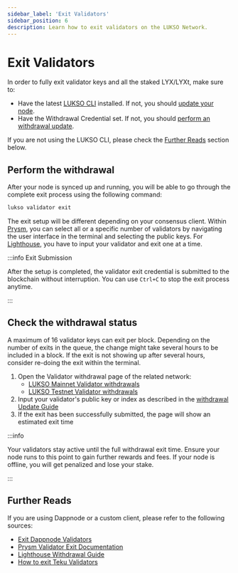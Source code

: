 ```yaml
---
sidebar_label: 'Exit Validators'
sidebar_position: 6
description: Learn how to exit validators on the LUKSO Network.
---
```


# Exit Validators

In order to fully exit validator keys and all the staked LYX/LYXt, make sure to:

- Have the latest [LUKSO CLI](https://github.com/lukso-network/tools-lukso-cli) installed. If not, you should [update your node](./update-the-node.md).
- Have the Withdrawal Credential set. If not, you should [perform an withdrawal update](./withdrawal-update.md).

If you are not using the LUKSO CLI, please check the [Further Reads](#further-reads) section below.

## Perform the withdrawal

After your node is synced up and running, you will be able to go through the complete exit process using the following command:

```bash
lukso validator exit
```

The exit setup will be different depending on your consensus client. Within [Prysm](https://docs.prylabs.network/docs/getting-started), you can select all or a specific number of validators by navigating the user interface in the terminal and selecting the public keys. For [Lighthouse](https://lighthouse-book.sigmaprime.io/intro.html), you have to input your validator and exit one at a time.

:::info Exit Submission

After the setup is completed, the validator exit credential is submitted to the blockchain without interruption. You can use `Ctrl+C` to stop the exit process anytime.

:::

## Check the withdrawal status

A maximum of 16 validator keys can exit per block. Depending on the number of exits in the queue, the change might take several hours to be included in a block. If the exit is not showing up after several hours, consider re-doing the exit within the terminal.

1. Open the Validator withdrawal page of the related network:
   - [LUKSO Mainnet Validator withdrawals](https://explorer.consensus.mainnet.lukso.network/validators/withdrawals)
   - [LUKSO Testnet Validator withdrawals](https://explorer.consensus.testnet.lukso.network/validators/withdrawals)
2. Input your validator's public key or index as described in the [withdrawal Update Guide](./withdrawal-update.md)
3. If the exit has been successfully submitted, the page will show an estimated exit time

:::info

Your validators stay active until the full withdrawal exit time. Ensure your node runs to this point to gain further rewards and fees. If your node is offline, you will get penalized and lose your stake.

:::

## Further Reads

If you are using Dappnode or a custom client, please refer to the following sources:

- [Exit Dappnode Validators](https://discourse.dappnode.io/t/how-to-exit-your-validator-from-the-ui/1745)
- [Prysm Validator Exit Documentation](https://docs.prylabs.network/docs/wallet/exiting-a-validator)
- [Lighthouse Withdrawal Guide](https://lighthouse-book.sigmaprime.io/voluntary-exit.html)
- [How to exit Teku Validators](https://docs.teku.consensys.io/how-to/voluntarily-exit)
